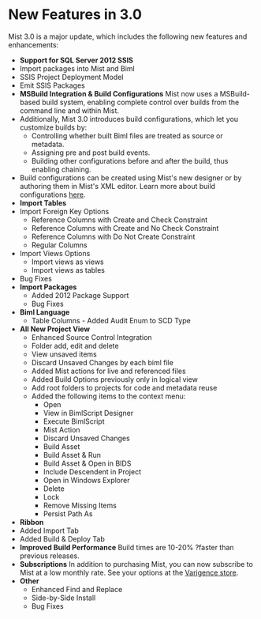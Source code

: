 # New Features in 3.0

Mist 3.0 is a major update, which includes the following new features and enhancements:

* **Support for SQL Server 2012 SSIS**
* Import packages into Mist and Biml
* SSIS Project Deployment Model
* Emit SSIS Packages
* **MSBuild Integration & Build Configurations**
  Mist now uses a MSBuild-based build system, enabling complete control over builds from the command line and within Mist.
* Additionally, Mist 3.0 introduces build configurations, which let you customize builds by:
  * Controlling whether built Biml files are treated as source or metadata.
  * Assigning pre and post build events.
  * Building other configurations before and after the build, thus enabling chaining.
* Build configurations can be created using Mist's new designer or by authoring them in Mist's XML editor. Learn more about build configurations [here]("http://www.varigence.com/documentation/mist/240_ConfigurationFilesGuide.html").
* **Import Tables**
* Import Foreign Key Options
  * Reference Columns with Create and Check Constraint
  * Reference Columns with Create and No Check Constraint
  * Reference Columns with Do Not Create Constraint
  * Regular Columns
* Import Views Options
  * Import views as views
  * Import views as tables
* Bug Fixes
* **Import Packages**
  * Added 2012 Package Support
  * Bug Fixes
* **Biml Language**
  * Table Columns - Added Audit Enum to SCD Type
* **All New Project View**
  * Enhanced Source Control Integration
  * Folder add, edit and delete
  * View unsaved items
  * Discard Unsaved Changes by each biml file
  * Added Mist actions for live and referenced files
  * Added Build Options previously only in logical view
  * Add root folders to projects for code and metadata reuse
  * Added the following items to the context menu:
    * Open
    * View in BimlScript Designer
    * Execute BimlScript
    * Mist Action
    * Discard Unsaved Changes
    * Build Asset
    * Build Asset & Run
    * Build Asset & Open in BIDS
    * Include Descendent in Project
    * Open in Windows Explorer
    * Delete
    * Lock
    * Remove Missing Items
    * Persist Path As
* **Ribbon**
* Added Import Tab
* Added Build & Deploy Tab
* **Improved Build Performance**
  Build times are 10-20% ?faster than previous releases.
* **Subscriptions**
  In addition to purchasing Mist, you can now subscribe to Mist at a low monthly rate. See your options at the [Varigence store]("https://varigence.com/store/").
* **Other**
  * Enhanced Find and Replace
  * Side-by-Side Install
  * Bug Fixes
